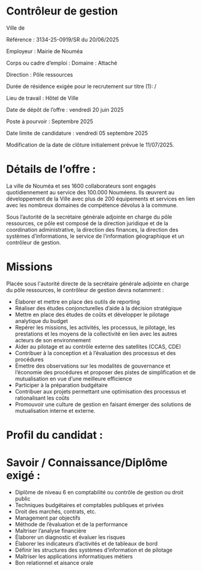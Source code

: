 
# Contrôleur de gestion

Ville de

Référence : 3134-25-0919/SR du 20/06/2025

Employeur : Mairie de Nouméa

Corps ou cadre d’emploi : Domaine : Attaché

Direction : Pôle ressources

Durée de résidence exigée pour le recrutement sur titre (1): /

Lieu de travail : Hôtel de Ville

Date de dépôt de l’offre : vendredi 20 juin 2025

Poste à pourvoir : Septembre 2025

Date limite de candidature : vendredi 05 septembre 2025

Modification de la date de clôture initialement prévue le 11/07/2025.

# Détails de l’offre :

La ville de Nouméa et ses 1600 collaborateurs sont engagés quotidiennement au service des 100.000 Nouméens. Ils œuvrent au développement de la Ville avec plus de 200 équipements et services en lien avec les nombreux domaines de compétence dévolus à la commune.

Sous l’autorité de la secrétaire générale adjointe en charge du pôle ressources, ce pôle est composé de la direction juridique et de la coordination administrative, la direction des finances, la direction des systèmes d’informations, le service de l’information géographique et un contrôleur de gestion.

# Missions

Placée sous l'autorité directe de la secrétaire générale adjointe en charge du pôle ressources, le contrôleur de gestion devra notamment :

- Élaborer et mettre en place des outils de reporting
- Réaliser des études conjoncturelles d’aide à la décision stratégique
- Mettre en place des études de coûts et développer le pilotage analytique du budget
- Repérer les missions, les activités, les processus, le pilotage, les prestations et les moyens de la collectivité en lien avec les autres acteurs de son environnement
- Aider au pilotage et au contrôle externe des satellites (CCAS, CDE)
- Contribuer à la conception et à l’évaluation des processus et des procédures
- Émettre des observations sur les modalités de gouvernance et l’économie des procédures et proposer des pistes de simplification et de mutualisation en vue d’une meilleure efficience
- Participer à la préparation budgétaire
- Contribuer aux projets permettant une optimisation des processus et rationalisant les coûts
- Promouvoir une culture de gestion en faisant émerger des solutions de mutualisation interne et externe.

# Profil du candidat :

# Savoir / Connaissance/Diplôme exigé :

- Diplôme de niveau 6 en comptabilité ou contrôle de gestion ou droit public
- Techniques budgétaires et comptables publiques et privées
- Droit des marchés, contrats, etc.
- Management par objectifs
- Méthode de l’évaluation et de la performance
- Maîtriser l’analyse financière
- Élaborer un diagnostic et évaluer les risques
- Élaborer les indicateurs d’activités et de tableaux de bord
- Définir les structures des systèmes d’information et de pilotage
- Maîtriser les applications informatiques métiers
- Bon relationnel et aisance orale
